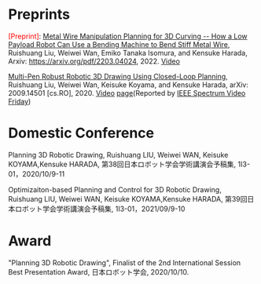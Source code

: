 
Preprints
===========
<span style="color:red">[Preprint]</span>: [Metal Wire Manipulation Planning for 3D Curving -- How a Low Payload Robot Can Use a Bending Machine to Bend Stiff Metal Wire](https://arxiv.org/pdf/2203.04024), Ruishuang Liu, Weiwei Wan, Emiko Tanaka Isomura, and Kensuke Harada, Arxiv: https://arxiv.org/pdf/2203.04024, 2022. [Video](https://youtu.be/sp4KDs7oiEw)

[Multi-Pen Robust Robotic 3D Drawing Using Closed-Loop Planning](https://arxiv.org/pdf/2009.14501.pdf), Ruishuang Liu, Weiwei Wan, Keisuke Koyama, and Kensuke Harada, arXiv: 2009.14501 [cs.RO], 2020. [Video](https://www.youtube.com/watch?v=KBSWHh4RtW0) [page](https://rsliu-xx.github.io/_pages/rbtdraw.html)(Reported by [IEEE Spectrum Video Friday](https://spectrum.ieee.org/automaton/robotics/robotics-hardware/video-friday-mesmer-humanoid-robot))


Domestic Conference
===========
Planning 3D Robotic Drawing, Ruishuang LIU, Weiwei WAN, Keisuke KOYAMA,Kensuke HARADA, 第38回日本ロボット学会学術講演会予稿集, 1I3-01，2020/10/9-11

Optimizaiton-based Planning and Control for 3D Robotic Drawing, Ruishuang LIU, Weiwei WAN, Keisuke KOYAMA,Kensuke HARADA, 第39回日本ロボット学会学術講演会予稿集, 1I3-01，2021/09/9-10

Award
===========
"Planning 3D Robotic Drawing", Finalist of the 2nd International Session Best Presentation Award, 日本ロボット学会, 2020/10/10.
